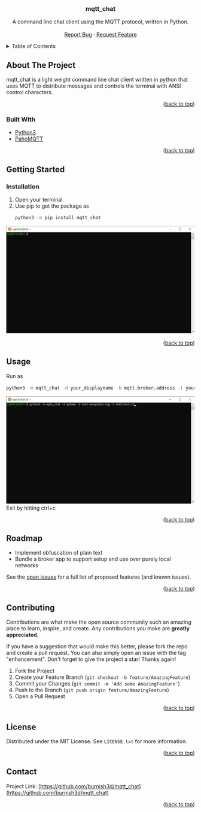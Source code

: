 <div id="top"></div>
<!--
*** Thanks for checking out the Best-README-Template. If you have a suggestion
*** that would make this better, please fork the repo and create a pull request
*** or simply open an issue with the tag "enhancement".
*** Don't forget to give the project a star!
*** Thanks again! Now go create something AMAZING! :D
-->



<!-- PROJECT SHIELDS -->
<!--
*** I'm using markdown "reference style" links for readability.
*** Reference links are enclosed in brackets [ ] instead of parentheses ( ).
*** See the bottom of this document for the declaration of the reference variables
*** for contributors-url, forks-url, etc. This is an optional, concise syntax you may use.
*** https://www.markdownguide.org/basic-syntax/#reference-style-links
-->
<!--
[![Contributors][contributors-shield]][contributors-url]
[![Forks][forks-shield]][forks-url]
[![Stargazers][stars-shield]][stars-url]
[![Issues][issues-shield]][issues-url]
[![MIT License][license-shield]][license-url]
[![LinkedIn][linkedin-shield]][linkedin-url]
-->


<!-- PROJECT LOGO -->
<br />
<div align="center">
  <a href="https://github.com/burnish3d/mqtt_chat">
  </a>

<h3 align="center">mqtt_chat</h3>

  <p align="center">
    A command line chat client using the MQTT protocol, written in Python.
    <br />
    <br />
    <a href="https://github.com/burnish3d/mqtt_chat/issues">Report Bug</a>
    ·
    <a href="https://github.com/burnish3d/mqtt_chat/issues">Request Feature</a>
  </p>
</div>



<!-- TABLE OF CONTENTS -->
<details>
  <summary>Table of Contents</summary>
  <ol>
    <li>
      <a href="#about-the-project">About The Project</a>
      <ul>
        <li><a href="#built-with">Built With</a></li>
      </ul>
    </li>
    <li>
      <a href="#getting-started">Getting Started</a>
      <ul>
        <li><a href="#prerequisites">Prerequisites</a></li>
        <li><a href="#installation">Installation</a></li>
      </ul>
    </li>
    <li><a href="#usage">Usage</a></li>
    <li><a href="#roadmap">Roadmap</a></li>
    <li><a href="#contributing">Contributing</a></li>
    <li><a href="#license">License</a></li>
    <li><a href="#contact">Contact</a></li>
  </ol>
</details>



<!-- ABOUT THE PROJECT -->
## About The Project

mqtt_chat is a light weight command line chat client written in python that uses MQTT to distribute messages and controls the terminal with ANSI control characters.


<p align="right">(<a href="#top">back to top</a>)</p>



### Built With

* [Python3](https://www.python.org/downloads/)
* [PahoMQTT](https://github.com/eclipse/paho.mqtt.python)

<p align="right">(<a href="#top">back to top</a>)</p>



<!-- GETTING STARTED -->
## Getting Started
### Installation

1. Open your terminal
2. Use pip to get the package as
   ```sh
   python3 -m pip install mqtt_chat
   ```
![product-installation]


<p align="right">(<a href="#top">back to top</a>)</p>



<!-- USAGE EXAMPLES -->
## Usage

Run as
  ```sh
  python3 -m mqtt_chat -d your_displayname -b mqtt.broker.address -t your/chatroom/topic
  ```
![product-demo]
Exit by hitting ctrl+c

<p align="right">(<a href="#top">back to top</a>)</p>



<!-- ROADMAP -->
## Roadmap

- Implement obfuscation of plain text
- Bundle a broker app to support setup and use over purely local networks

See the [open issues](https://github.com/burnish3d/mqtt_chat/issues) for a full list of proposed features (and known issues).

<p align="right">(<a href="#top">back to top</a>)</p>



<!-- CONTRIBUTING -->
## Contributing

Contributions are what make the open source community such an amazing place to learn, inspire, and create. Any contributions you make are **greatly appreciated**.

If you have a suggestion that would make this better, please fork the repo and create a pull request. You can also simply open an issue with the tag "enhancement".
Don't forget to give the project a star! Thanks again!

1. Fork the Project
2. Create your Feature Branch (`git checkout -b feature/AmazingFeature`)
3. Commit your Changes (`git commit -m 'Add some AmazingFeature'`)
4. Push to the Branch (`git push origin feature/AmazingFeature`)
5. Open a Pull Request

<p align="right">(<a href="#top">back to top</a>)</p>



<!-- LICENSE -->
## License

Distributed under the MIT License. See `LICENSE.txt` for more information.

<p align="right">(<a href="#top">back to top</a>)</p>



<!-- CONTACT -->
## Contact



Project Link: [https://github.com/burnish3d/mqtt_chat](https://github.com/burnish3d/mqtt_chat)

<p align="right">(<a href="#top">back to top</a>)</p>




<!-- MARKDOWN LINKS & IMAGES -->
<!-- https://www.markdownguide.org/basic-syntax/#reference-style-links -->

[contributors-shield]: https://img.shields.io/github/contributors/burnish3d/mqtt_chat.svg?style=for-the-badge
[contributors-url]: https://github.com/burnish3d/mqtt_chat/graphs/contributors
[forks-shield]: https://img.shields.io/github/forks/burnish3d/mqtt_chat.svg?style=for-the-badge
[forks-url]: https://github.com/burnish3d/mqtt_chat/network/members
[stars-shield]: https://img.shields.io/github/stars/burnish3d/mqtt_chat.svg?style=for-the-badge
[stars-url]: https://github.com/burnish3d/mqtt_chat/stargazers
[issues-shield]: https://img.shields.io/github/issues/burnish3d/mqtt_chat.svg?style=for-the-badge
[issues-url]: https://github.com/burnish3d/mqtt_chat/issues
[license-shield]: https://img.shields.io/github/license/burnish3d/mqtt_chat.svg?style=for-the-badge
[license-url]: https://github.com/burnish3d/mqtt_chat/blob/master/LICENSE.txt
[linkedin-shield]: https://img.shields.io/badge/-LinkedIn-black.svg?style=for-the-badge&logo=linkedin&colorB=555
[linkedin-url]: https://linkedin.com/in/chandlerzach
[product-screenshot]: images/screenshot.png
[product-installation]: images/install_mqtt_chat.gif
[product-demo]: images/demo_mqtt_chat.gif